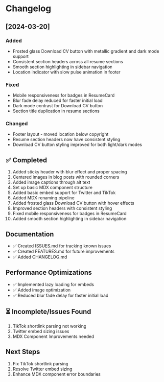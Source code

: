 # Changelog

## [2024-03-20]
### Added
- Frosted glass Download CV button with metallic gradient and dark mode support
- Consistent section headers across all resume sections
- Smooth section highlighting in sidebar navigation
- Location indicator with slow pulse animation in footer

### Fixed
- Mobile responsiveness for badges in ResumeCard
- Blur fade delay reduced for faster initial load
- Dark mode contrast for Download CV button
- Section title duplication in resume sections

### Changed
- Footer layout - moved location below copyright
- Resume section headers now have consistent styling
- Download CV button styling improved for both light/dark modes

## ✅ Completed
1. Added sticky header with blur effect and proper spacing
2. Centered images in blog posts with rounded corners
3. Added image captions through alt text
4. Set up basic MDX component structure
5. Added basic embed support for Twitter and TikTok
6. Added MDX renaming pipeline
7. Added frosted glass Download CV button with hover effects
8. Improved section headers with consistent styling
9. Fixed mobile responsiveness for badges in ResumeCard
10. Added smooth section highlighting in sidebar navigation

## Documentation
- ✅ Created ISSUES.md for tracking known issues
- ✅ Created FEATURES.md for future improvements
- ✅ Added CHANGELOG.md

## Performance Optimizations
- ✅ Implemented lazy loading for embeds
- ✅ Added image optimization
- ✅ Reduced blur fade delay for faster initial load

## ⏳ Incomplete/Issues Found
1. TikTok shortlink parsing not working
2. Twitter embed sizing issues
3. MDX Component Improvements needed

## Next Steps
1. Fix TikTok shortlink parsing
2. Resolve Twitter embed sizing
3. Enhance MDX component error boundaries

